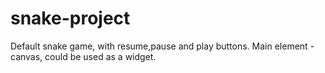 # snake-project
Default snake game, with resume,pause and play buttons. Main element - canvas, could be used as a widget.
